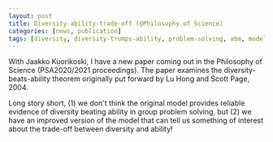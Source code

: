 ```yaml
---
layout: post
title: Diversity-ability-trade-off (@Philosophy of Science)
categories: [news, publication]
tags: [diversity, diversity-trumps-ability, problem-solving, abm, modeling]
---
```

With Jaakko Kuorikoski, I have a new paper coming out in the Philosophy of Science (PSA2020/2021 proceedings). The paper examines the diversity-beats-ability theorem originally put forward by Lu Hong and Scott Page, 2004. 

Long story short, (1) we don't think the original model provides reliable evidence of diversity beating ability in group problem solving, but (2) we have an improved version of the model that can tell us something of interest about the trade-off between diversity and ability!
<!--more-->